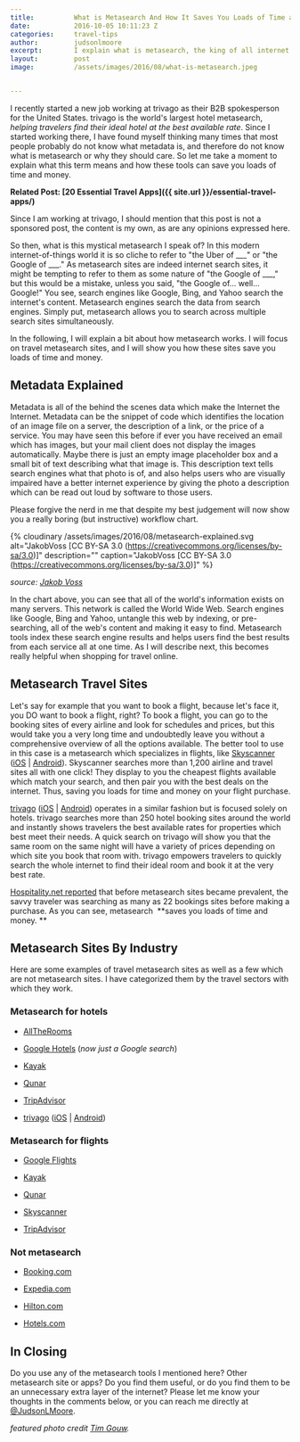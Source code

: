 ```yaml
---
title:			What is Metasearch And How It Saves You Loads of Time and Money
date:			2016-10-05 10:11:23 Z
categories:		travel-tips
author:			judsonlmoore
excerpt:		I explain what is metasearch, the king of all internet search tools. With metasearch, you can search more of the internet faster, saving you time and money.
layout:			post
image:			/assets/images/2016/08/what-is-metasearch.jpeg


---
```



I recently started a new job working at trivago as their B2B spokesperson for the United States. trivago is the world's largest hotel metasearch, _helping travelers find their ideal hotel at the best available rate_. Since I started working there, I have found myself thinking many times that most people probably do not know what metadata is, and therefore do not know what is metasearch or why they should care. So let me take a moment to explain what this term means and how these tools can save you loads of time and money.

**Related Post: [20 Essential Travel Apps]({{ site.url }}/essential-travel-apps/)**

Since I am working at trivago, I should mention that this post is not a sponsored post, the content is my own, as are any opinions expressed here.

So then, what is this mystical metasearch I speak of? In this modern internet-of-things world it is so cliche to refer to "the Uber of \_\_\_" or "the Google of \_\_\_." As metasearch sites are indeed internet search sites, it might be tempting to refer to them as some nature of "the Google of \_\_\_," but this would be a mistake, unless you said, "the Google of... well... Google!" You see, search engines like Google, Bing, and Yahoo search the internet's content. Metasearch engines search the data from search engines. Simply put, metasearch allows you to search across multiple search sites simultaneously.

In the following, I will explain a bit about how metasearch works. I will focus on travel metasearch sites, and I will show you how these sites save you loads of time and money.

## Metadata Explained

Metadata is all of the behind the scenes data which make the Internet the Internet. Metadata can be the snippet of code which identifies the location of an image file on a server, the description of a link, or the price of a service. You may have seen this before if ever you have received an email which has images, but your mail client does not display the images automatically. Maybe there is just an empty image placeholder box and a small bit of text describing what that image is. This description text tells search engines what that photo is of, and also helps users who are visually impaired have a better internet experience by giving the photo a description which can be read out loud by software to those users.

Please forgive the nerd in me that despite my best judgement will now show you a really boring (but instructive) workflow chart.

{% cloudinary /assets/images/2016/08/metasearch-explained.svg alt="JakobVoss [CC BY-SA 3.0 (https://creativecommons.org/licenses/by-sa/3.0)]" description="" caption="JakobVoss [CC BY-SA 3.0 (https://creativecommons.org/licenses/by-sa/3.0)]" %}

_source: [Jakob Voss](https://en.wikipedia.org/wiki/Metasearch_engine#/media/File:Meta-search-en.svg)_

In the chart above, you can see that all of the world's information exists on many servers. This network is called the World Wide Web. Search engines like Google, Bing and Yahoo, untangle this web by indexing, or pre-searching, all of the web's content and making it easy to find. Metasearch tools index these search engine results and helps users find the best results from each service all at one time. As I will describe next, this becomes really helpful when shopping for travel online.

## Metasearch Travel Sites

Let's say for example that you want to book a flight, because let's face it, you DO want to book a flight, right? To book a flight, you can go to the booking sites of every airline and look for schedules and prices, but this would take you a very long time and undoubtedly leave you without a comprehensive overview of all the options available. The better tool to use in this case is a metasearch which specializes in flights, like [Skyscanner](http://skyscanner.com) ([iOS](https://geo.itunes.apple.com/us/app/skyscanner/id415458524?mt=8&at=1l3vaf4) | [Android](https://play.google.com/store/apps/details?id=net.skyscanner.android.main)). Skyscanner searches more than 1,200 airline and travel sites all with one click! They display to you the cheapest flights available which match your search, and then pair you with the best deals on the internet. Thus, saving you loads for time and money on your flight purchase.

[trivago](http://trivago.com) ([iOS](https://geo.itunes.apple.com/us/app/trivago-hotel-deal-comparison/id376888389?mt=8&at=1l3vaf4) | [Android](https://play.google.com/store/apps/details?id=com.trivago)) operates in a similar fashion but is focused solely on hotels. trivago searches more than 250 hotel booking sites around the world and instantly shows travelers the best available rates for properties which best meet their needs. A quick search on trivago will show you that the same room on the same night will have a variety of prices depending on which site you book that room with. trivago empowers travelers to quickly search the whole internet to find their ideal room and book it at the very best rate.

[Hospitality.net reported](http://www.hospitalitynet.org/news/4066748.html) that before metasearch sites became prevalent, the savvy traveler was searching as many as 22 bookings sites before making a purchase. As you can see, metasearch  **saves you loads of time and money. **

## Metasearch Sites By Industry

Here are some examples of travel metasearch sites as well as a few which are not metasearch sites. I have categorized them by the travel sectors with which they work.

### Metasearch for hotels
- [AllTheRooms](http://www.alltherooms.com/)

- [Google Hotels](https://www.google.com/maps?q=hotels+in+austin+texas) (_now just a Google search_)

- [Kayak](http://kayak.com)

- [Qunar](http://www.qunar.com/)

- [TripAdvisor](http://tripadvisor.com)

- [trivago](http://trivago.com) ([iOS](https://geo.itunes.apple.com/us/app/trivago-hotel-deal-comparison/id376888389?mt=8&at=1l3vaf4) | [Android](https://play.google.com/store/apps/details?id=com.trivago))

### Metasearch for flights
- [Google Flights](https://www.google.com/flights/#search;f=DUS,QDU;t=AUS;d=2016-09-28;r=2016-10-02;q=dus+to+aus)

- [Kayak](http://kayak.com)

- [Qunar](http://www.qunar.com/)

- [Skyscanner](http://skyscanner.com)

- [TripAdvisor](http://tripadvisor.com)

### Not metasearch
- [Booking.com](http://booking.com)

- [Expedia.com](http://expedia.com)

- [Hilton.com](http://hilton.com)

- [Hotels.com](http://hotels.com)

## In Closing

Do you use any of the metasearch tools I mentioned here? Other metasearch site or apps? Do you find them useful, or do you find them to be an unnecessary extra layer of the internet? Please let me know your thoughts in the comments below, or you can reach me directly at [@JudsonLMoore](https://twitter.com/judsonlmoore/).

_featured photo credit [Tim Gouw](https://unsplash.com/@punttim)._